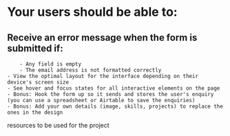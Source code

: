 # Your users should be able to:

## Receive an error message when the form is submitted if:

        - Any field is empty
        - The email address is not formatted correctly
    - View the optimal layout for the interface depending on their device's screen size
    - See hover and focus states for all interactive elements on the page
    - Bonus: Hook the form up so it sends and stores the user's enquiry (you can use a spreadsheet or Airtable to save the enquiries)
    - Bonus: Add your own details (image, skills, projects) to replace the ones in the design

resources to be used for the project
<i class="fa-brands fa-github"></i>  
<i class="fa-brands fa-twitter"></i>
<i class="fa-brands fa-linkedin"></i>
